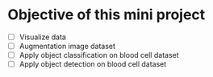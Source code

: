 # Objective of this mini project
- [ ] Visualize data
- [ ] Augmentation image dataset
- [ ] Apply object classification on blood cell dataset
- [ ] Apply object detection on blood cell dataset